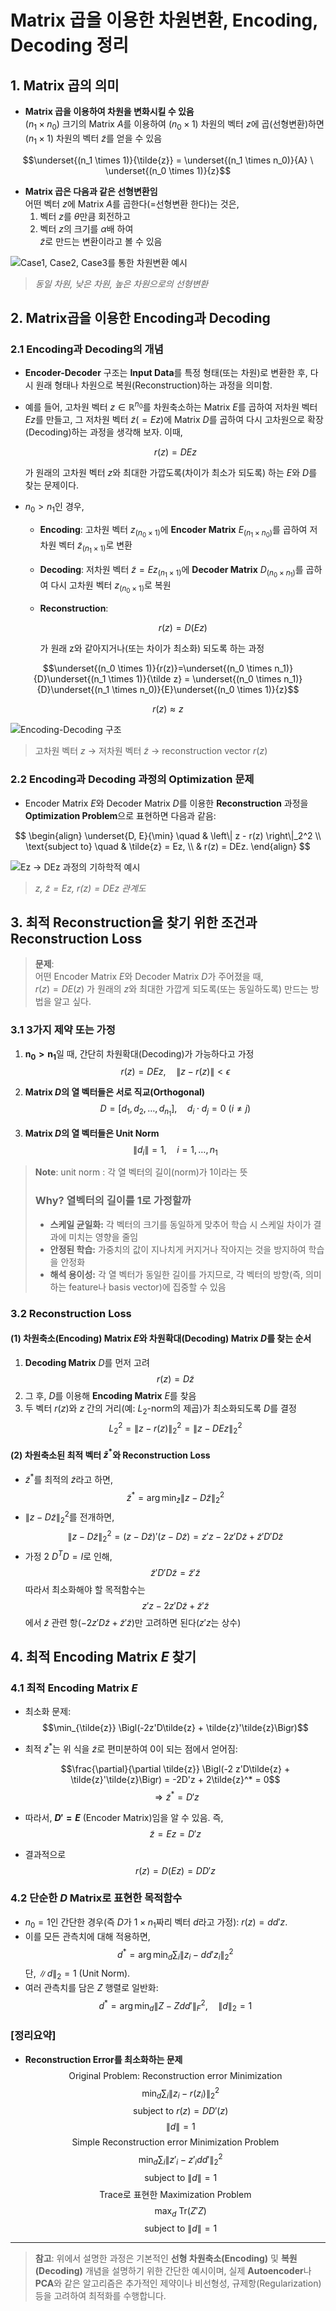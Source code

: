# **Matrix 곱을 이용한 차원변환, Encoding, Decoding 정리**

## **1. Matrix 곱의 의미**

- **Matrix 곱을 이용하여 차원을 변화시킬 수 있음**  
  $(n_1 \times n_0)$ 크기의 Matrix $A$를 이용하여 $(n_0 \times 1)$ 차원의 벡터 $z$에 곱(선형변환)하면  
  $(n_1 \times 1)$ 차원의 벡터 $\tilde{z}$를 얻을 수 있음

 $$\underset{(n_1 \times 1)}{\tilde{z}} = \underset{(n_1 \times n_0)}{A} \ \underset{(n_0 \times 1)}{z}$$
  

- **Matrix 곱은 다음과 같은 선형변환임**  
  어떤 벡터 $z$에 Matrix $A$를 곱한다(=선형변환 한다)는 것은,  
  1. 벡터 $z$를 $\theta$만큼 회전하고  
  2. 벡터 $z$의 크기를 $\alpha$배 하여  
  $\tilde{z}$로 만드는 변환이라고 볼 수 있음

![Case1, Case2, Case3를 통한 차원변환 예시](Images/matrix곱=선형변환.png)
> *동일 차원, 낮은 차원, 높은 차원으로의 선형변환*


## **2. Matrix곱을 이용한 Encoding과 Decoding**

### **2.1 Encoding과 Decoding의 개념**

- **Encoder-Decoder** 구조는 **Input Data**를 특정 형태(또는 차원)로 변환한 후, 다시 원래 형태나 차원으로 복원(Reconstruction)하는 과정을 의미함.

- 예를 들어, 고차원 벡터 $z \in \mathbb{R}^{n_0}$를 차원축소하는 Matrix $E$를 곱하여 저차원 벡터 $Ez$를 만들고, 그 저차원 벡터 $\tilde{z} (= Ez)$에 Matrix $D$를 곱하여 다시 고차원으로 확장(Decoding)하는 과정을 생각해 보자. 이때,

    $$r(z) = DEz$$

  가 원래의 고차원 벡터 $z$와 최대한 가깝도록(차이가 최소가 되도록) 하는 $E$와 $D$를 찾는 문제이다.

- $n_0 > n_1$인 경우,  
  - **Encoding**: 고차원 벡터 $z_{(n_0 \times 1)}$에 **Encoder Matrix** $E_{(n_1 \times n_0)}$를 곱하여 저차원 벡터 $\tilde{z}_{(n_1 \times 1)}$로 변환  
  - **Decoding**: 저차원 벡터 $\tilde{z} = Ez_{(n_1 \times 1)}$에 **Decoder Matrix** $D_{(n_0 \times n_1)}$를 곱하여 다시 고차원 벡터 $z_{(n_0 \times 1)}$로 복원  
  - **Reconstruction**:  

      $$r(z) = D(Ez)$$

    가 원래 z와 같아지거나(또는 차이가 최소화) 되도록 하는 과정

$$\underset{(n_0 \times 1)}{r(z)}=\underset{(n_0 \times n_1)}{D}\underset{(n_1 \times 1)}{\tilde z} = \underset{(n_0 \times n_1)}{D}\underset{(n_1 \times n_0)}{E}\underset{(n_0 \times 1)}{z}$$

$$
r(z) \approx z
$$

![Encoding-Decoding 구조](Images/차원축소,확대.png)
> 고차원 벡터 $z$ → 저차원 벡터 $\tilde{z}$ → reconstruction vector $r(z)$


### **2.2 Encoding과 Decoding 과정의 Optimization 문제**

- Encoder Matrix $E$와 Decoder Matrix $D$를 이용한 **Reconstruction** 과정을 **Optimization Problem**으로 표현하면 다음과 같음:

$$
\begin{align}
\underset{D, E}{\min} \quad & \left\| z - r(z) \right\|_2^2  \\
\text{subject to} \quad & \tilde{z} = Ez, \\
                        & r(z) = DEz.
\end{align}
$$

![Ez -> DEz 과정의 기하학적 예시](<Images/E_D Process.png>)
> *$z$, $\tilde{z} = Ez$, $r(z) = DEz$ 관계도*


## **3. 최적 Reconstruction을 찾기 위한 조건과 Reconstruction Loss**

> **문제**:  
> 어떤 Encoder Matrix $E$와 Decoder Matrix $D$가 주어졌을 때,  
> $r(z) = DE(z)$
> 가 원래의 $z$와 최대한 가깝게 되도록(또는 동일하도록) 만드는 방법을 알고 싶다.

### **3.1 3가지 제약 또는 가정**

1. $\mathbf{n_0 > n_1}$일 때, 간단히 차원확대(Decoding)가 가능하다고 가정
   $$r(z) = DEz,\quad \|z - r(z)\| < \epsilon$$

2. **Matrix $D$의 열 벡터들은 서로 직교(Orthogonal)**  
   $$D = [d_1, d_2, \ldots, d_{n_1}], \quad d_i \cdot d_j = 0 \ (i \neq j)$$

3. **Matrix $D$의 열 벡터들은 Unit Norm**  
   $$\|d_i\| = 1, \quad i = 1, \ldots, n_1$$

> **Note**: unit norm : 각 열 벡터의 길이(norm)가 1이라는 뜻
> ### Why? 열벡터의 길이를 1로 가정할까
> - **스케일 균일화:** 각 벡터의 크기를 동일하게 맞추어 학습 시 스케일 차이가 결과에 미치는 영향을 줄임
> - **안정된 학습:** 가중치의 값이 지나치게 커지거나 작아지는 것을 방지하여 학습을 안정화
> - **해석 용이성:** 각 열 벡터가 동일한 길이를 가지므로, 각 벡터의 방향(즉, 의미하는 feature나 basis vector)에 집중할 수 있음


### **3.2 Reconstruction Loss**

#### (1) 차원축소(Encoding) Matrix $E$와 차원확대(Decoding) Matrix $D$를 찾는 순서

1. **Decoding Matrix** $D$를 먼저 고려  
   $$r(z) = D\tilde{z}$$
2. 그 후, $D$를 이용해 **Encoding Matrix** $E$를 찾음  
3. 두 벡터 $r(z)$와 $z$ 간의 거리(예: $L_2$-norm의 제곱)가 최소화되도록 $D$를 결정  
   $$L_2^2 = \|z - r(z)\|_2^2 = \|z - DEz\|_2^2$$

#### (2) 차원축소된 최적 벡터 $\tilde{z}^*$와 Reconstruction Loss

- $\tilde{z}^*$를 최적의 $\tilde{z}$라고 하면,
  $$\tilde{z}^* = \arg\min_{\tilde{z}} \|z - D\tilde{z}\|_2^2$$
- $\|z - D\tilde{z}\|_2^2$를 전개하면,
  $$\|z - D\tilde{z}\|_2^2 
  = (z - D\tilde{z})'(z - D\tilde{z})
  = z'z - 2z'D\tilde{z} + \tilde{z}'D'D\tilde{z}$$
- 가정 2 $D^T D = I$로 인해,
  $$\tilde{z}' D' D \tilde{z} = \tilde{z}' \tilde{z}$$
  따라서 최소화해야 할 목적함수는
  $$z'z - 2z'D\tilde{z} + \tilde{z}'\tilde{z}$$
  에서 $\tilde{z}$ 관련 항($- 2z'D\tilde{z} + \tilde{z}'\tilde{z}$)만 고려하면 된다($z'z$는 상수)


## **4. 최적 Encoding Matrix $E$ 찾기**

### **4.1 최적 Encoding Matrix $E$**

- 최소화 문제:  
  $$\min_{\tilde{z}} \Bigl(-2z'D\tilde{z} + \tilde{z}'\tilde{z}\Bigr)$$
- 최적 $\tilde{z}^*$는 위 식을 $\tilde{z}$로 편미분하여 0이 되는 점에서 얻어짐:

  $$\frac{\partial}{\partial \tilde{z}} 
  \Bigl(-2 z'D\tilde{z} + \tilde{z}'\tilde{z}\Bigr) 
  = -2D'z + 2\tilde{z}^* = 0$$
  $$\Longrightarrow 
  \tilde{z}^* = D'z$$

- 따라서, **$D' = E$** (Encoder Matrix)임을 알 수 있음. 즉,
  $$\tilde{z} = E z = D' z$$
- 결과적으로
  $$r(z) = D(Ez) = DD' z$$

### **4.2 단순한 $D$ Matrix로 표현한 목적함수**

- $n_0 = 1$인 간단한 경우(즉 $D$가 $1 \times n_1$짜리 벡터 $d$라고 가정):
  $r(z) = dd'z.$
- 이를 모든 관측치에 대해 적용하면,
  $$d^* = \arg\min_{d} \sum_i \|z_i - dd'z_i\|_2^2$$
  단, $\|d\|_2 = 1$ (Unit Norm).
- 여러 관측치를 담은 $Z$ 행렬로 일반화:
  $$d^* = \arg\min_{d} \|Z - Zdd'\|_F^2,
  \quad
  \|d\|_2 = 1$$


### **[정리요약]**

- **Reconstruction Error를 최소화하는 문제**  
  $$\text{Original Problem: Reconstruction error Minimization}$$
  $$\quad \min_{d} \sum_i \|z_i - r(z_i)\|_2^2$$
  $$\quad \text{subject to } r(z) = DD'(z)$$
  $$\quad \|d\| = 1$$
  $$\text{Simple Reconstruction error Minimization Problem}$$
  $$\quad \min_{d} \sum_i \|z'_i - z'_i dd'\|_2^2$$
  $$\quad \text{subject to } \|d\| = 1$$
  $$\text{Trace로 표현한 Maximization Problem}$$
  $$\quad \max_{d} \ \mathrm{Tr}(Z'Z)$$
  $$\quad \text{subject to } \|d\| = 1$$


---

> **참고**: 위에서 설명한 과정은 기본적인 **선형 차원축소(Encoding)** 및 **복원(Decoding)** 개념을 설명하기 위한 간단한 예시이며, 실제 **Autoencoder**나 **PCA**와 같은 알고리즘은 추가적인 제약이나 비선형성, 규제항(Regularization) 등을 고려하여 최적화를 수행합니다.

